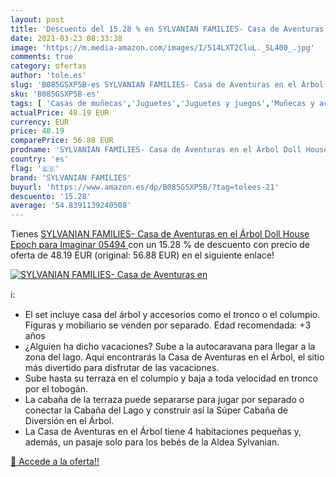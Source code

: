 ```yaml
---
layout: post
title: 'Descuento del 15.28 % en SYLVANIAN FAMILIES- Casa de Aventuras en'
date: 2021-03-23 08:33:38
image: 'https://m.media-amazon.com/images/I/514LXT2CluL._SL400_.jpg'
comments: true
category: ofertas
author: 'tole.es'
slug: 'B085GSXP5B-es SYLVANIAN FAMILIES- Casa de Aventuras en el Árbol Doll...'
sku: 'B085GSXP5B-es'
tags: [ 'Casas de muñecas','Juguetes','Juguetes y juegos','Muñecas y accesorios','families','sylvanian','sylvanian families', ]
actualPrice: 48.19 EUR
currency: EUR
price: 48.19
comparePrice: 56.88 EUR
prodname: 'SYLVANIAN FAMILIES- Casa de Aventuras en el Árbol Doll House  Epoch para Imaginar 05494 '
country: 'es'
flag: '🇪🇸'
brand: 'SYLVANIAN FAMILIES'
buyurl: 'https://www.amazon.es/dp/B085GSXP5B/?tag=tolees-21'
descuento: '15.28'
average: '54.8391139240508'
---
```


Tienes [SYLVANIAN FAMILIES- Casa de Aventuras en el Árbol Doll House  Epoch para Imaginar 05494 ](https://www.amazon.es/dp/B085GSXP5B/?tag=tolees-21) con un 15.28 % de descuento con precio de oferta de 48.19 EUR (original: 56.88 EUR) en el siguiente enlace!

[![SYLVANIAN FAMILIES- Casa de Aventuras en](https://m.media-amazon.com/images/I/514LXT2CluL._SL400_.jpg)](https://www.amazon.es/dp/B085GSXP5B/?tag=tolees-21)

ℹ️:

- El set incluye casa del árbol y accesorios como el tronco o el columpio. Figuras y mobiliario se venden por separado. Edad recomendada: +3 años
- ¿Alguien ha dicho vacaciones? Sube a la autocaravana para llegar a la zona del lago. Aquí encontrarás la Casa de Aventuras en el Árbol, el sitio más divertido para disfrutar de las vacaciones.
- Sube hasta su terraza en el columpio y baja a toda velocidad en tronco por el tobogán.
- La cabaña de la terraza puede separarse para jugar por separado o conectar la Cabaña del Lago y construir así la Súper Cabaña de Diversión en el Árbol.
- La Casa de Aventuras en el Árbol tiene 4 habitaciones pequeñas y, además, un pasaje solo para los bebés de la Aldea Sylvanian.

[🛒 Accede a la oferta!!](https://www.amazon.es/dp/B085GSXP5B/?tag=tolees-21)
